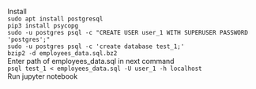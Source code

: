 Install  
`sudo apt install postgresql`  
`pip3 install psycopg`  
`sudo -u postgres psql -c "CREATE USER user_1 WITH SUPERUSER PASSWORD 'postgres';"`  
`sudo -u postgres psql -c 'create database test_1;'`  
`bzip2 -d employees_data.sql.bz2`    
Enter path of employees_data.sql in next command  
`psql test_1 < employees_data.sql -U user_1 -h localhost`  
Run jupyter notebook  

